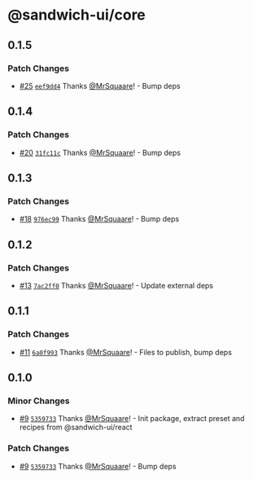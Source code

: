 # @sandwich-ui/core

## 0.1.5

### Patch Changes

- [#25](https://github.com/MrSquaare/sandwich-ui/pull/25) [`eef9dd4`](https://github.com/MrSquaare/sandwich-ui/commit/eef9dd45cdc7a004e93d148a0740bee0a7ddb479) Thanks [@MrSquaare](https://github.com/MrSquaare)! - Bump deps

## 0.1.4

### Patch Changes

- [#20](https://github.com/MrSquaare/sandwich-ui/pull/20) [`31fc11c`](https://github.com/MrSquaare/sandwich-ui/commit/31fc11ce9e61a1e75aa310da36a9a6ca8bce6aff) Thanks [@MrSquaare](https://github.com/MrSquaare)! - Bump deps

## 0.1.3

### Patch Changes

- [#18](https://github.com/MrSquaare/sandwich-ui/pull/18) [`976ec99`](https://github.com/MrSquaare/sandwich-ui/commit/976ec992b47c9d858db9f46ca58c3f0492bd490f) Thanks [@MrSquaare](https://github.com/MrSquaare)! - Bump deps

## 0.1.2

### Patch Changes

- [#13](https://github.com/MrSquaare/sandwich-ui/pull/13) [`7ac2ff0`](https://github.com/MrSquaare/sandwich-ui/commit/7ac2ff0a5e0bb5505dd77c6d43f17473c4d78c76) Thanks [@MrSquaare](https://github.com/MrSquaare)! - Update external deps

## 0.1.1

### Patch Changes

- [#11](https://github.com/MrSquaare/sandwich-ui/pull/11) [`6a0f993`](https://github.com/MrSquaare/sandwich-ui/commit/6a0f9936d018e478602a801ec80c95b4c414d872) Thanks [@MrSquaare](https://github.com/MrSquaare)! - Files to publish, bump deps

## 0.1.0

### Minor Changes

- [#9](https://github.com/MrSquaare/sandwich-ui/pull/9) [`5359733`](https://github.com/MrSquaare/sandwich-ui/commit/53597336cdedb347f282eb81e6917f59596194bf) Thanks [@MrSquaare](https://github.com/MrSquaare)! - Init package, extract preset and recipes from @sandwich-ui/react

### Patch Changes

- [#9](https://github.com/MrSquaare/sandwich-ui/pull/9) [`5359733`](https://github.com/MrSquaare/sandwich-ui/commit/53597336cdedb347f282eb81e6917f59596194bf) Thanks [@MrSquaare](https://github.com/MrSquaare)! - Bump deps
